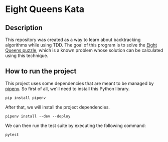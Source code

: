 # Eight Queens Kata

## Description
This repository was created as a way to learn about backtracking algorithms while using TDD.
The goal of this program is to solve the [Eight Queens puzzle](https://en.wikipedia.org/wiki/Eight_queens_puzzle), which is a known problem whose solution can be calculated using this technique.

## How to run the project
This project uses some dependencies that are meant to be managed by [pipenv](https://pipenv.pypa.io/en/latest/index.html). 
So first of all, we'll need to install this Python library.

```
pip install pipenv
```

After that, we will install the project dependencies.

```
pipenv install --dev --deploy
```

We can then run the test suite by executing the following command:

```
pytest
```
